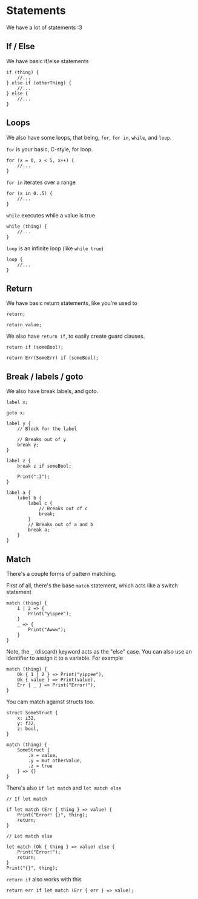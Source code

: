 # Statements

We have a lot of statements :3

## If / Else

We have basic if/else statements

```
if (thing) {
    //...
} else if (otherThing) {
    //...
} else {
    //...
}
```

## Loops

We also have some loops, that being, `for`, `for in`, `while`, and `loop`.

`for` is your basic, C-style, for loop.

```
for (x = 0, x < 5, x++) {
    //...
}
```

`for in` iterates over a range

```
for (x in 0..5) {
    //...
}
```

`while` executes while a value is true

```
while (thing) {
    //...
}
```

`loop` is an infinite loop (like `while true`)

```
loop {
    //...
}
```

## Return

We have basic return statements, like you're used to

```
return;

return value;
```

We also have `return if`, to easily create guard clauses.

```
return if (someBool);

return Err(SomeErr) if (someBool);
```

## Break / labels / goto

We also have break labels, and goto.

```
label x;

goto x;

label y {
    // Block for the label

    // Breaks out of y
    break y;
}

label z {
    break z if someBool;

    Print(":3");
}

label a {
    label b {
        label c {
            // Breaks out of c
            break;
        }
        // Breaks out of a and b
        break a;
    }
}
```

## Match

There's a couple forms of pattern matching.

First of all, there's the base `match` statement, which acts like a switch statement

```
match (thing) {
    1 | 2 => {
        Print("yippee");
    }
    _ => {
        Print("Awww");
    }
}
```

Note, the `_` (discard) keyword acts as the "else" case. 
You can also use an identifier to assign it to a variable. For example

```
match (thing) {
    Ok { 1 | 2 } => Print("yippee"),
    Ok { value } => Print(value),
    Err { _ } => Print("Error!"),
}
```

You cam match against structs too.

```
struct SomeStruct {
    x: i32,
    y: f32,
    z: bool,
}

match (thing) {
    SomeStruct {
        .x = value,
        .y = mut otherValue,
        .z = true
    } => {}
}
```

There's also  `if let match` and `let match else`

```
// If let match

if let match (Err { thing } => value) {
    Print("Error! {}", thing);
    return;
}

// Let match else

let match (Ok { thing } => value) else {
    Print("Error!");
    return;
}
Print("{}", thing);
```

`return if` also works with this

```
return err if let match (Err { err } => value);
```
